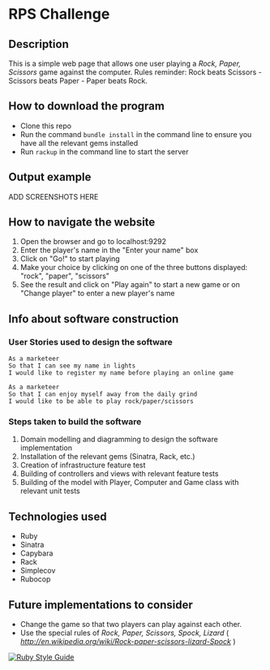 # RPS Challenge

Description
-------

This is a simple web page that allows one user playing a _Rock, Paper, Scissors_ game against the computer.
Rules reminder: Rock beats Scissors - Scissors beats Paper - Paper beats Rock.

How to download the program
----

* Clone this repo
* Run the command `bundle install` in the command line to ensure you have all the relevant gems installed
* Run `rackup` in the command line to start the server

Output example
-----
ADD SCREENSHOTS HERE

How to navigate the website
-----
1. Open the browser and go to localhost:9292
2. Enter the player's name in the "Enter your name" box
3. Click on "Go!" to start playing
4. Make your choice by clicking on one of the three buttons displayed: "rock", "paper", "scissors"
5. See the result and click on "Play again" to start a new game or on "Change player" to enter a new player's name

Info about software construction
-----

### User Stories used to design the software

```
As a marketeer
So that I can see my name in lights
I would like to register my name before playing an online game

As a marketeer
So that I can enjoy myself away from the daily grind
I would like to be able to play rock/paper/scissors
```

### Steps taken to build the software

1. Domain modelling and diagramming to design the software implementation
2. Installation of the relevant gems (Sinatra, Rack, etc.)
3. Creation of infrastructure feature test
4. Building of controllers and views with relevant feature tests
5. Building of the model with Player, Computer and Game class with relevant unit tests

Technologies used
-----
* Ruby
* Sinatra
* Capybara
* Rack
* Simplecov
* Rubocop

Future implementations to consider
-----
* Change the game so that two players can play against each other.
* Use the special rules of _Rock, Paper, Scissors, Spock, Lizard_ ( _http://en.wikipedia.org/wiki/Rock-paper-scissors-lizard-Spock_ )


[![Ruby Style Guide](https://img.shields.io/badge/code_style-rubocop-brightgreen.svg)](https://github.com/rubocop/rubocop)

